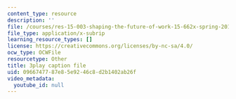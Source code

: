 ```yaml
---
content_type: resource
description: ''
file: /courses/res-15-003-shaping-the-future-of-work-15-662x-spring-2016/0966747787e85e9246c8d2b1402ab26f_lbqlj1g8gu0.srt
file_type: application/x-subrip
learning_resource_types: []
license: https://creativecommons.org/licenses/by-nc-sa/4.0/
ocw_type: OCWFile
resourcetype: Other
title: 3play caption file
uid: 09667477-87e8-5e92-46c8-d2b1402ab26f
video_metadata:
  youtube_id: null
---
```

